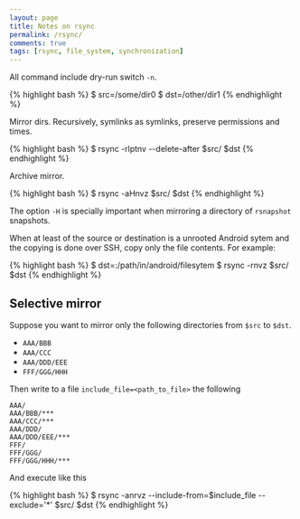 ```yaml
---
layout: page
title: Notes on rsync
permalink: /rsync/
comments: true
tags: [rsync, file_system, synchronization]
---
```


All command include dry-run switch `-n`.

{% highlight bash %}
$ src=/some/dir0
$ dst=/other/dir1
{% endhighlight %}

Mirror dirs. Recursively, symlinks as symlinks, preserve permissions and times.

{% highlight bash %}
$ rsync -rlptnv --delete-after $src/ $dst
{% endhighlight %}

Archive mirror.

{% highlight bash %}
$ rsync -aHnvz $src/ $dst
{% endhighlight %}

The option `-H` is specially important when mirroring a directory of
`rsnapshot` snapshots.

When at least of the source or destination is a unrooted Android sytem and the
copying is done over SSH, copy only the file contents. For example:

{% highlight bash %}
$ dst=<hostname>:/path/in/android/filesytem
$ rsync -rnvz $src/ $dst
{% endhighlight %}

## Selective mirror

Suppose you want to mirror only the following directories from `$src` to
`$dst`.

- `AAA/BBB`
- `AAA/CCC`
- `AAA/DDD/EEE`
- `FFF/GGG/HHH`

Then write to a file `include_file=<path_to_file>` the following

    AAA/
    AAA/BBB/***
    AAA/CCC/***
    AAA/DDD/
    AAA/DDD/EEE/***
    FFF/
    FFF/GGG/
    FFF/GGG/HHH/***

And execute like this

{% highlight bash %}
$ rsync -anrvz --include-from=$include_file --exclude='*' $src/ $dst
{% endhighlight %}
